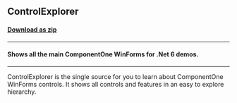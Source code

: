 ## ControlExplorer
#### [Download as zip](https://grapecity.github.io/DownGit/#/home?url=https://github.com/GrapeCity/ComponentOne-WinForms-Samples/tree/master/Next\WinForms\CS\ControlExplorer)
____
#### Shows all the main ComponentOne WinForms for .Net 6 demos.
____
ControlExplorer is the single source for you to learn about ComponentOne WinForms controls. 
It shows all controls and features in an easy to explore hierarchy.
